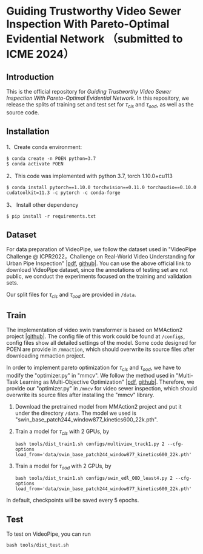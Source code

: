 # Guiding Trustworthy Video Sewer Inspection With Pareto-Optimal Evidential Network （submitted to ICME 2024）

## Introduction

This is the official repository for *Guiding Trustworthy Video Sewer Inspection With Pareto-Optimal Evidential Network*. In this repository, we release the splits of training set and test set for $\tau_{cls}$ and $\tau_{ood}$, as well as the source code.

## Installation

1、Create conda environment:
```
$ conda create -n POEN python=3.7
$ conda activate POEN
```
2、This code was implemented with python 3.7, torch 1.10.0+cu113
```
$ conda install pytorch==1.10.0 torchvision==0.11.0 torchaudio==0.10.0 cudatoolkit=11.3 -c pytorch -c conda-forge
```
3、 Install other dependency
```
$ pip install -r requirements.txt
```

## Dataset

For data preparation of VideoPipe, we follow the dataset used in "VideoPipe Challenge @ ICPR2022，Challenge on Real-World Video Understanding for Urban Pipe Inspection" |[pdf](https://arxiv.org/pdf/2210.11158), [github](https://videopipe.github.io/)|. You can use the above official link to download VideoPipe dataset, since the annotations of testing set are not public, we conduct the experiments focused on the training and validation sets. 

Our split files for $\tau_{cls}$ and $\tau_{ood}$ are provided in `/data`.

## Train 
The implementation of video swin transformer is based on MMAction2 project |[github](https://github.com/open-mmlab/mmaction2)|. The config file of this work could be found at `/configs`, config files show all detailed settings of the model. Some code designed for POEN are provide in `/mmaction`, which should overwrite its source files after downloading mmaction project.

In order to implement pareto optimization for $\tau_{cls}$ and $\tau_{ood}$, we have to modify the "optimizer.py" in "mmcv". We follow the method used in "Multi-Task Learning as Multi-Objective Optimization" |[pdf]([https://arxiv.org/pdf/2210.11158](https://proceedings.neurips.cc/paper/2018/hash/432aca3a1e345e339f35a30c8f65edce-Abstract.html)), [github]([https://videopipe.github.io/](https://github.com/isl-org/MultiObjectiveOptimization))|. Therefore, we provide our "optimizer.py" in `/mmcv` for video sewer inspection, which should overwrite its source files after installing the "mmcv" library.

1. Download the pretrained model from MMAction2 project and put it under the directory `/data`. The model we used is "swin_base_patch244_window877_kinetics600_22k.pth".
2. Train a model for $\tau_{cls}$ with 2 GPUs, by

   ```shell
   bash tools/dist_train1.sh configs/multiview_track1.py 2 --cfg-options load_from='data/swin_base_patch244_window877_kinetics600_22k.pth'
   ```
3. Train a model for $\tau_{ood}$ with 2 GPUs, by
   ```shell
   bash tools/dist_train1.sh configs/swin_edl_OOD_least4.py 2 --cfg-options load_from='data/swin_base_patch244_window877_kinetics600_22k.pth'
   ```
   
In default, checkpoints will be saved every 5 epochs.

## Test
To test on VideoPipe, you can run
   ```shell
   bash tools/dist_test.sh
   ```

